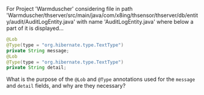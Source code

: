 For Project 'Warmduscher' considering file in path 'Warmduscher/thserver/src/main/java/com/x8ing/thsensor/thserver/db/entity/audit/AuditLogEntity.java' with name 'AuditLogEntity.java' where below a part of it is displayed...
```java
@Lob
@Type(type = "org.hibernate.type.TextType")
private String message;
@Lob
@Type(type = "org.hibernate.type.TextType")
private String detail;
```
What is the purpose of the `@Lob` and `@Type` annotations used for the `message` and `detail` fields, and why are they necessary?
